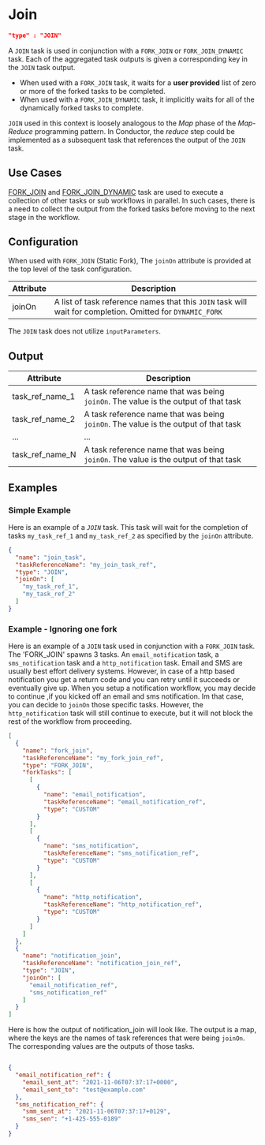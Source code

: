 
# Join
```json
"type" : "JOIN"
```

A `JOIN` task is used in conjunction with a `FORK_JOIN` or `FORK_JOIN_DYNAMIC` task. Each of the aggregated task outputs is given a corresponding key in the `JOIN` task output.

* When used with a `FORK_JOIN` task, it waits for a **user provided** list of zero or more of the forked tasks to be completed. 
* When used with a `FORK_JOIN_DYNAMIC` task, it implicitly waits for all of the dynamically forked tasks to complete.

`JOIN` used in this context is loosely analogous to the *Map* phase of the *Map-Reduce* programming pattern. In Conductor, the *reduce* step could 
be implemented as a subsequent task that references the output of the `JOIN` task.

## Use Cases

[FORK_JOIN](fork-task.md) and [FORK_JOIN_DYNAMIC](dynamic-fork-task.md) task are used to execute a collection of other tasks or sub workflows in parallel. In
such cases, there is a need to collect the output from the forked tasks before moving to the next stage in the workflow. 

## Configuration
When used with `FORK_JOIN` (Static Fork), The `joinOn` attribute is provided at the top level of the task configuration. 

| Attribute | Description                                                                                               |
| --------- | --------------------------------------------------------------------------------------------------------- |
| joinOn    | A list of task reference names that this `JOIN` task will wait for completion. Omitted for `DYNAMIC_FORK` |

The `JOIN` task does not utilize `inputParameters`. 

## Output

| Attribute       | Description                                                                         |
| --------------- | ----------------------------------------------------------------------------------- |
| task_ref_name_1 | A task reference name that was being `joinOn`. The value is the output of that task |
| task_ref_name_2 | A task reference name that was being `joinOn`. The value is the output of that task |
| ...             | ...                                                                                 |
| task_ref_name_N | A task reference name that was being `joinOn`. The value is the output of that task |



## Examples

### Simple Example
Here is an example of a _`JOIN`_ task. This task will wait for the completion of tasks `my_task_ref_1`
and `my_task_ref_2` as specified by the `joinOn` attribute.

```json
{
  "name": "join_task",
  "taskReferenceName": "my_join_task_ref",
  "type": "JOIN",
  "joinOn": [
    "my_task_ref_1",
    "my_task_ref_2"
  ]
}
```


### Example - Ignoring one fork
Here is an example of a `JOIN` task used in conjunction with a `FORK_JOIN` task. The 'FORK_JOIN' spawns 3 tasks.
An `email_notification` task, a `sms_notification` task and a  `http_notification` task. Email and SMS are usually best
effort delivery systems. However, in case of a http based notification you get a return code and you can retry until it
succeeds or eventually give up. When you setup a notification workflow, you may decide to continue ,if you kicked off an
email and sms notification. Im that case, you can decide to `joinOn` those specific tasks. However,
the `http_notification` task will still continue to execute, but it will not block the rest of the workflow from
proceeding.

```json
[
  {
    "name": "fork_join",
    "taskReferenceName": "my_fork_join_ref",
    "type": "FORK_JOIN",
    "forkTasks": [
      [
        {
          "name": "email_notification",
          "taskReferenceName": "email_notification_ref",
          "type": "CUSTOM"
        }
      ],
      [
        {
          "name": "sms_notification",
          "taskReferenceName": "sms_notification_ref",
          "type": "CUSTOM"
        }
      ],
      [
        {
          "name": "http_notification",
          "taskReferenceName": "http_notification_ref",
          "type": "CUSTOM"
        }
      ]
    ]
  },
  {
    "name": "notification_join",
    "taskReferenceName": "notification_join_ref",
    "type": "JOIN",
    "joinOn": [
      "email_notification_ref",
      "sms_notification_ref"
    ]
  }
]
```

Here is how the output of notification_join will look like. The output is a map, where the keys are the names of task
references that were being `joinOn`. The corresponding values are the outputs of those tasks.

```json

{
  "email_notification_ref": {
    "email_sent_at": "2021-11-06T07:37:17+0000",
    "email_sent_to": "test@example.com"
  },
  "sms_notification_ref": {
    "smm_sent_at": "2021-11-06T07:37:17+0129",
    "sms_sen": "+1-425-555-0189"
  }
}

```

